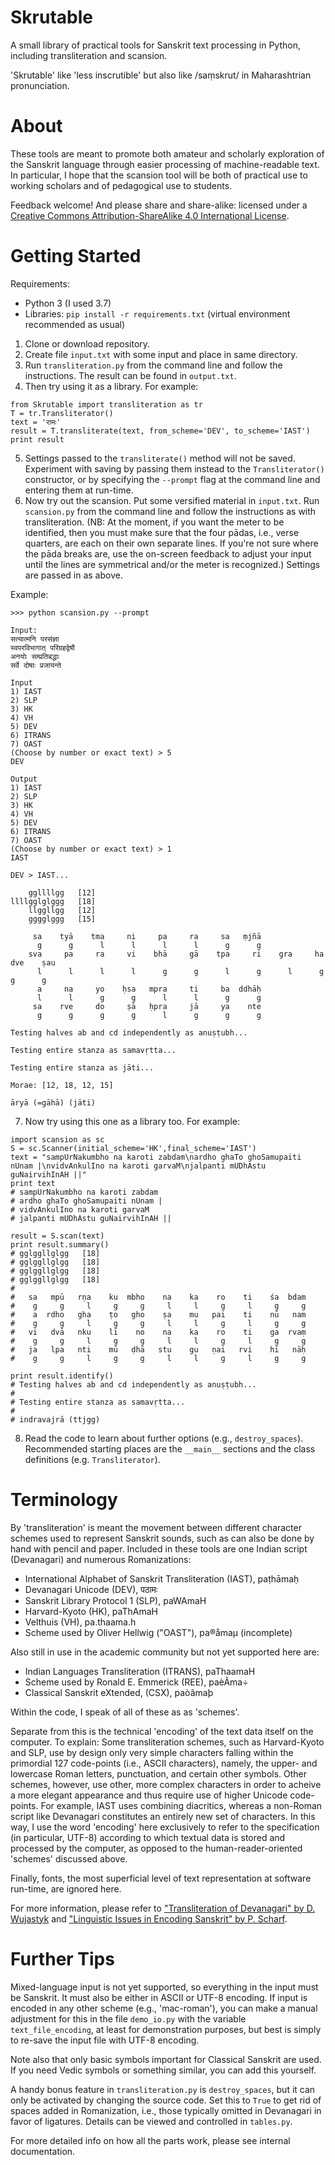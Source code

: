 # Skrutable

A small library of practical tools for Sanskrit text processing in Python, including transliteration and scansion. 

'Skrutable' like 'less inscrutible' but also like /saṃskrut/ in Maharashtrian pronunciation.

# About

These tools are meant to promote both amateur and scholarly exploration of the Sanskrit language through easier processing of machine-readable text. In particular, I hope that the scansion tool will be both of practical use to working scholars and of pedagogical use to students.

Feedback welcome! And please share and share-alike: licensed under a [Creative Commons Attribution-ShareAlike 4.0 International License](https://creativecommons.org/licenses/by-sa/4.0/).

# Getting Started

Requirements:
* Python 3 (I used 3.7)
* Libraries:
	`pip install -r requirements.txt`
	(virtual environment recommended as usual)

1. Clone or download repository.
2. Create file `input.txt` with some input and place in same directory.
3. Run `transliteration.py` from the command line and follow the instructions. The result can be found in `output.txt`.
4. Then try using it as a library. For example:
~~~~
from Skrutable import transliteration as tr
T = tr.Transliterator()
text = 'रामः'
result = T.transliterate(text, from_scheme='DEV', to_scheme='IAST')
print result
~~~~
5. Settings passed to the `transliterate()` method will not be saved. Experiment with saving by passing them instead to the `Transliterator()` constructor, or by specifying the `--prompt` flag at the command line and entering them at run-time.
6. Now try out the scansion. Put some versified material in `input.txt`. Run `scansion.py` from the command line and follow the instructions as with transliteration. (NB: At the moment, if you want the meter to be identified, then you must make sure that the four pādas, i.e., verse quarters, are each on their own separate lines. If you're not sure where the pāda breaks are, use the on-screen feedback to adjust your input until the lines are symmetrical and/or the meter is recognized.) Settings are passed in as above.

Example:
~~~~
>>> python scansion.py --prompt

Input: 
सत्यात्मनि परसंज्ञा
स्वपरविभागात् परिग्रहद्वेषौ
अनयोः सम्प्रतिबद्धाः
सर्वे दोषाः प्रजायन्ते

Input
1) IAST
2) SLP
3) HK
4) VH
5) DEV
6) ITRANS
7) OAST
(Choose by number or exact text) > 5
DEV

Output
1) IAST
2) SLP
3) HK
4) VH
5) DEV
6) ITRANS
7) OAST
(Choose by number or exact text) > 1
IAST

DEV > IAST...

    ggllllgg   [12]
llllgglglggg   [18]
    llggllgg   [12]
    gggglggg   [15]

     sa    tyā    tma     ni     pa     ra     sa   ṃjñā       
      g      g      l      l      l      l      g      g
    sva     pa     ra     vi    bhā     gā    tpa     ri    gra     ha    dve    ṣau       
      l      l      l      l      g      g      l      g      l      g      g      g
      a     na     yo    ḥsa   mpra     ti     ba  ddhāḥ       
      l      l      g      g      l      l      g      g
     sa    rve     do     ṣā   ḥpra     jā     ya    nte       
      g      g      g      g      l      g      g      g

Testing halves ab and cd independently as anuṣṭubh... 

Testing entire stanza as samavṛtta... 

Testing entire stanza as jāti...

Morae: [12, 18, 12, 15]

āryā (=gāhā) (jāti)
~~~~
7. Now try using this one as a library too. For example:
~~~~
import scansion as sc
S = sc.Scanner(initial_scheme='HK',final_scheme='IAST')
text = "sampUrNakumbho na karoti zabdam\nardho ghaTo ghoSamupaiti nUnam |\nvidvAnkulIno na karoti garvaM\njalpanti mUDhAstu guNairvihInAH ||"
print text
# sampUrNakumbho na karoti zabdam
# ardho ghaTo ghoSamupaiti nUnam |
# vidvAnkulIno na karoti garvaM
# jalpanti mUDhAstu guNairvihInAH ||

result = S.scan(text)
print result.summary()
# gglggllglgg   [18]
# gglggllglgg   [18]
# gglggllglgg   [18]
# gglggllglgg   [18]
# 
#   sa   mpū   rṇa    ku  mbho    na    ka    ro    ti    śa  bdam      
#    g     g     l     g     g     l     l     g     l     g     g
#    a  rdho   gha    ṭo   gho    ṣa    mu   pai    ti    nū   nam      
#    g     g     l     g     g     l     l     g     l     g     g
#   vi   dvā   nku    lī    no    na    ka    ro    ti    ga  rvaṃ      
#    g     g     l     g     g     l     l     g     l     g     g
#   ja   lpa   nti    mū   ḍhā   stu    gu   ṇai   rvi    hī   nāḥ      
#    g     g     l     g     g     l     l     g     l     g     g

print result.identify()
# Testing halves ab and cd independently as anuṣṭubh... 
# 
# Testing entire stanza as samavṛtta... 
# 
# indravajrā (ttjgg)
~~~~
8. Read the code to learn about further options (e.g., `destroy_spaces`). Recommended starting places are the `__main__` sections and the class definitions (e.g. `Transliterator`).

# Terminology

By 'transliteration' is meant the movement between different character schemes used to represent Sanskrit sounds, such as can also be done by hand with pencil and paper. Included in these tools are one Indian script (Devanagari) and numerous Romanizations:
* International Alphabet of Sanskrit Transliteration (IAST), paṭhāmaḥ
* Devanagari Unicode (DEV), पठामः
* Sanskrit Library Protocol 1 (SLP), paWAmaH
* Harvard-Kyoto (HK), paThAmaH
* Velthuis (VH), pa.thaama.h
* Scheme used by Oliver Hellwig ("OAST"), pa®åmaµ (incomplete)

Also still in use in the academic community but not yet supported here are:
* Indian Languages Transliteration (ITRANS), paThaamaH
* Scheme used by Ronald E. Emmerick (REE), paèÃma÷
* Classical Sanskrit eXtended, (CSX), paòâmaþ

Within the code, I speak of all of these as as 'schemes'.

Separate from this is the technical 'encoding' of the text data itself on the computer. To explain: Some transliteration schemes, such as Harvard-Kyoto and SLP, use by design only very simple characters falling within the primordial 127 code-points (i.e., ASCII characters), namely, the upper- and lowercase Roman letters, punctuation, and certain other symbols. Other schemes, however, use other, more complex characters in order to acheive a more elegant appearance and thus require use of higher Unicode code-points. For example, IAST uses combining diacritics, whereas a non-Roman script like Devanagari constitutes an entirely new set of characters. In this way, I use the word 'encoding' here exclusively to refer to the specification (in particular, UTF-8) according to which textual data is stored and processed by the computer, as opposed to the human-reader-oriented 'schemes' discussed above.

Finally, fonts, the most superficial level of text representation at software run-time, are ignored here.

For more information, please refer to ["Transliteration of Devanagari" by D. Wujastyk](http://indology.info/email/members/wujastyk/) and ["Linguistic Issues in Encoding Sanskrit" by P. Scharf](http://sanskritlibrary.org/Sanskrit/pub/lies_sl.pdf).

# Further Tips

Mixed-language input is not yet supported, so everything in the input must be Sanskrit. It must also be either in ASCII or UTF-8 encoding. If input is encoded in any other scheme (e.g., 'mac-roman'), you can make a manual adjustment for this in the file `demo_io.py` with the variable `text_file_encoding`, at least for demonstration purposes, but best is simply to re-save the input file with UTF-8 encoding.

Note also that only basic symbols important for Classical Sanskrit are used. If you need Vedic symbols or something similar, you can add this yourself.

A handy bonus feature in `transliteration.py` is `destroy_spaces`, but it can only be activated by changing the source code. Set this to `True` to get rid of spaces added in Romanization, i.e., those typically omitted in Devanagari in favor of ligatures. Details can be viewed and controlled in `tables.py`.

For more detailed info on how all the parts work, please see internal documentation.